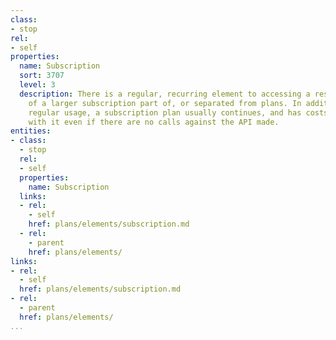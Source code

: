 ```yaml
---
class:
- stop
rel:
- self
properties:
  name: Subscription
  sort: 3707
  level: 3
  description: There is a regular, recurring element to accessing a resource, as part
    of a larger subscription part of, or separated from plans. In addition to the
    regular usage, a subscription plan usually continues, and has costs associated
    with it even if there are no calls against the API made.
entities:
- class:
  - stop
  rel:
  - self
  properties:
    name: Subscription
  links:
  - rel:
    - self
    href: plans/elements/subscription.md
  - rel:
    - parent
    href: plans/elements/
links:
- rel:
  - self
  href: plans/elements/subscription.md
- rel:
  - parent
  href: plans/elements/
...
```

